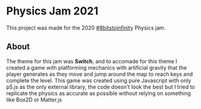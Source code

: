 # Physics Jam 2021
This project was made for the 2020 [#8bitstoinfinity](https://itch.io/jam/8bti-physics-jam) Physics jam. 
## About
The theme for this jam was **Switch**, and to accomade for this theme I created a game with platforming mechanics with artificial gravity that the player generates as they move and jump around the map to reach keys and complete the level. This game was created using pure Javascript with only p5.js as the only external library, the code doesn't look the best but I tried to replicate the physics as accurate as possible without relying on something like Box2D or Matter.js
